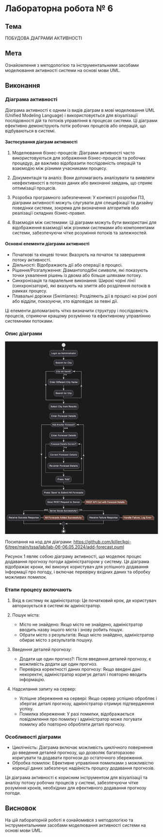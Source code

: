# Лабораторна робота № 6

## Тема

ПОБУДОВА ДІАГРАМИ АКТИВНОСТІ

## Мета

Ознайомлення з методологією та інструментальними засобами моделювання активності системи на основі мови UML.

## Виконання

### Діаграма активності

Діаграма активності є одним із видів діаграм в мові моделювання UML (Unified Modeling Language) і використовується для візуалізації послідовності дій та потоків управління в процесах системи. Ці діаграми ефективно демонструють потік робочих процесів або операцій, що відбуваються в системі.

#### Застосування діаграм активності

1. Моделювання бізнес-процесів: Діаграми активності часто використовуються для зображення бізнес-процесів та робочих процедур, де важливо відобразити послідовність операцій та взаємодію між різними учасниками процесу.

2. Документація та аналіз: Вони допомагають аналізувати та виявляти неефективності в потоках даних або виконанні завдань, що сприяє оптимізації процесів.

3. Розробка програмного забезпечення: У контексті розробки ПЗ, діаграми активності можуть слугувати для специфікації та дизайну поведінки системи, зокрема для визначення алгоритмів або реалізації складних бізнес-правил.

4. Взаємодія між системами: Ці діаграми можуть бути використані для відображення взаємодії між різними системами або компонентами системи, забезпечуючи чітке розуміння потоків та залежностей.

#### Основні елементи діаграми активності

- Початкові та кінцеві точки: Вказують на початок та завершення потоку активності.
- Діяльності: Відображають дії або операції в процесі.
- Рішення/Розгалуження: Діамантоподібні символи, які показують точки ухвалення рішень із двома або більше шляхами потоку.
- Синхронізація та паралельне виконання: Широкі чорні лінії (синхронізатори), які вказують на злиття або розділення потоків в рамках процесу.
- Плавальні доріжки (Swimlanes): Розділяють дії в процесі на різні ролі або відділи, показуючи, хто відповідає за певні дії.

Ці елементи допомагають чітко визначити структуру і послідовність процесів, сприяючи кращому розумінню та ефективному управлінню системними потоками.

### Опис діаграми

![Рисунок 1 - Діаграма Активності](image.png)

Посилання на код для діаграми: <https://github.com/kiIIer/kpi-6/tree/main/tssa/lab/lab-06-06.05.2024/add-forecast.puml>

Рисунок 1 являє собою діаграму активності, що моделює процес додавання прогнозу погоди адміністратором у систему. Ця діаграма відображає кроки, які виконує користувач для успішного додавання інформації про погоду, і включає перевірку вхідних даних та обробку можливих помилок.

### Етапи процесу включають

1. Вхід в систему як адміністратор: Це початковий крок, де користувач авторизується в системі як адміністратор.

2. Пошук міста:
   - Місто не знайдено: Якщо місто не знайдено, адміністратор вводить назву іншого міста і знову робить пошук.
   - Обрати місто з результатів: Якщо місто знайдено, адміністратор обирає місто з результатів пошуку.

3. Введення деталей прогнозу:
   - Додати ще один прогноз?: Після введення деталей прогнозу, є можливість додати ще один прогноз.
   - Перевірка коректності даних прогнозу: Якщо введені дані некоректні, адміністратор коригує деталі і повторно вводить інформацію.

4. Надсилання запиту на сервер:
   - Успішне збереження на сервері: Якщо сервер успішно обробляє і зберігає деталі прогнозу, адміністратор отримує підтвердження успіху.
   - Помилка збереження: У разі помилки, відображається повідомлення про помилку і адміністратор може логувати помилку або повторно обробляти деталі прогнозу.

### Особливості діаграми

- Циклічність: Діаграма включає можливість циклічного повернення до введення деталей прогнозу, що дозволяє багаторазово коригувати та додавати прогнози до остаточного збереження.
- Обробка помилок: Ефективне управління помилками з можливістю корекції даних забезпечує надійність процесу додавання прогнозів.

Ця діаграма активності є корисним інструментом для візуалізації та аналізу потоку робочих процесів у системі, забезпечуючи чітке розуміння кроків, необхідних для ефективного додавання прогнозу погоди.

## Висновок

На цій лабораторній роботі я ознайомився з методологією та інструментальними засобами моделювання активності системи на основі мови UML.
